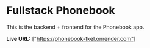 # Fullstack Phonebook

This is the backend + frontend for the Phonebook app.

**Live URL:**  ["https://phonebook-fkel.onrender.com"]

